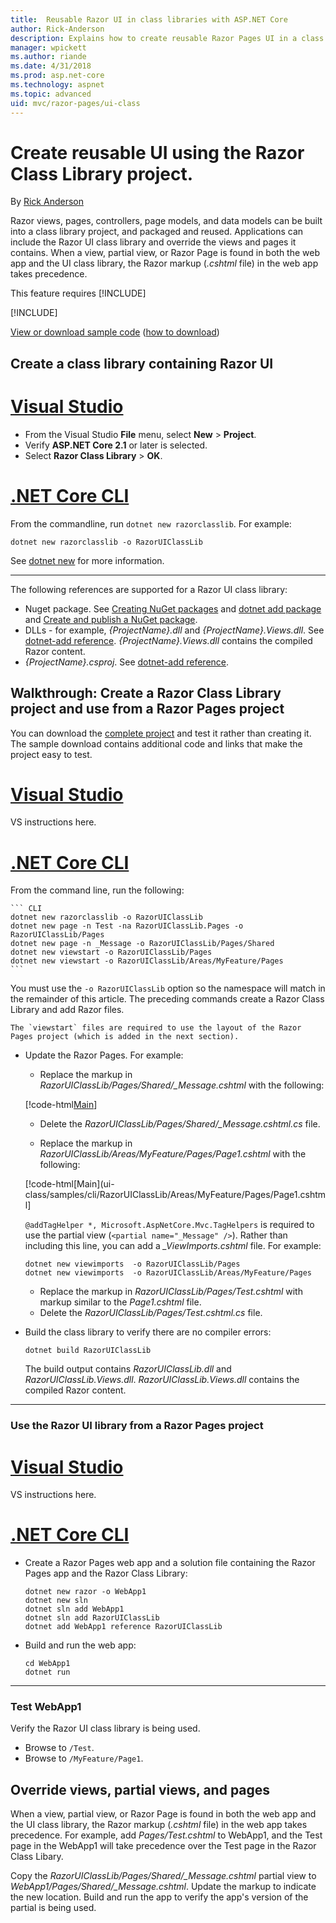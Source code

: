```yaml
---
title:  Reusable Razor UI in class libraries with ASP.NET Core
author: Rick-Anderson
description: Explains how to create reusable Razor Pages UI in a class library.
manager: wpickett
ms.author: riande
ms.date: 4/31/2018
ms.prod: asp.net-core
ms.technology: aspnet
ms.topic: advanced
uid: mvc/razor-pages/ui-class
---
```

# Create reusable UI using the Razor Class Library project.

By [Rick Anderson](https://twitter.com/RickAndMSFT)

Razor views, pages, controllers, page models, and data models can be built into a class library project, and packaged and reused. Applications can include the Razor UI class library and override the views and pages it contains. When a view, partial view, or Razor Page is found in both the web app and the UI class library, the Razor markup (*.cshtml* file) in the web app takes precedence.

This feature requires [!INCLUDE[](~/includes/2.1-SDK.md)]

[!INCLUDE[](~/includes/2.1.md)]

[View or download sample code](https://github.com/aspnet/Docs/tree/master/aspnetcore/mvc/razor-pages/ui-class/samples) ([how to download](xref:tutorials/index#how-to-download-a-sample))

## Create a class library containing Razor UI

# [Visual Studio](#tab/visual-studio) 

* From the Visual Studio **File** menu, select **New** > **Project**.
* Verify **ASP.NET Core 2.1** or later is selected.
* Select **Razor Class Library** > **OK**.

# [.NET Core CLI](#tab/netcore-cli)

From the commandline, run `dotnet new razorclasslib`. For example:

``` CLI
dotnet new razorclasslib -o RazorUIClassLib
```

See [dotnet new](/dotnet/core/tools/dotnet-new) for more information.

------

The following references are supported for a Razor UI class library:

* Nuget package. See [Creating NuGet packages](/nuget/create-packages/creating-a-package) and [dotnet add package](/dotnet/core/tools/dotnet-add-package) and [Create and publish a NuGet package](/nuget/quickstart/create-and-publish-a-package-using-visual-studio).
* DLLs - for example, *{ProjectName}.dll* and *{ProjectName}.Views.dll*.  See [dotnet-add reference](/dotnet/core/tools/dotnet-add-reference). *{ProjectName}.Views.dll* contains the compiled Razor content.
* *{ProjectName}.csproj*. See [dotnet-add reference](/dotnet/core/tools/dotnet-add-reference).

## Walkthrough: Create a Razor Class Library project and use from a Razor Pages project

You can download the [complete project](https://github.com/aspnet/Docs/tree/master/aspnetcore/mvc/razor-pages/ui-class/samples) and test it rather than creating it. The sample download contains additional code and links that make the project easy to test.

# [Visual Studio](#tab/visual-studio) 

VS instructions here.

# [.NET Core CLI](#tab/netcore-cli)


From the command line, run the following:

    ``` CLI
    dotnet new razorclasslib -o RazorUIClassLib
    dotnet new page -n Test -na RazorUIClassLib.Pages -o RazorUIClassLib/Pages
    dotnet new page -n _Message -o RazorUIClassLib/Pages/Shared
    dotnet new viewstart -o RazorUIClassLib/Pages
    dotnet new viewstart -o RazorUIClassLib/Areas/MyFeature/Pages
    ```
    
   You must use the `-o RazorUIClassLib` option so the namespace will match in the remainder of this article. The preceding commands create a Razor Class Library and add Razor files.
    
    The `viewstart` files are required to use the layout of the Razor Pages project (which is added in the next section).

* Update the Razor Pages. For example:

    * Replace the markup in *RazorUIClassLib/Pages/Shared/_Message.cshtml* with the following:
    
    [!code-html[Main](ui-class/samples/cli/RazorUIClassLib/Pages/Shared/_Message.cshtml)]
    
    * Delete the *RazorUIClassLib/Pages/Shared/_Message.cshtml.cs* file.
    
    * Replace the markup in *RazorUIClassLib/Areas/MyFeature/Pages/Page1.cshtml* with the following:
    
    [!code-html[Main](ui-class/samples/cli/RazorUIClassLib/Areas/MyFeature/Pages/Page1.cshtml]
    
    `@addTagHelper *, Microsoft.AspNetCore.Mvc.TagHelpers` is required to use the partial view (`<partial name="_Message" />`). Rather than including this line, you can add a *_ViewImports.cshtml* file. For example:
    
    ``` CLI
    dotnet new viewimports  -o RazorUIClassLib/Pages
    dotnet new viewimports  -o RazorUIClassLib/Areas/MyFeature/Pages
    ```

    * Replace the markup in *RazorUIClassLib/Pages/Test.cshtml* with markup similar to the *Page1.cshtml* file.
    * Delete the *RazorUIClassLib/Pages/Test.cshtml.cs* file.
    

* Build the class library to verify there are no compiler errors:

    `dotnet build RazorUIClassLib`

    The build output contains *RazorUIClassLib.dll* and *RazorUIClassLib.Views.dll*. *RazorUIClassLib.Views.dll* contains the compiled Razor content.

------
    
### Use the Razor UI library from a Razor Pages project

# [Visual Studio](#tab/visual-studio) 

VS instructions here.

# [.NET Core CLI](#tab/netcore-cli)

* Create a Razor Pages web app and a solution file containing the Razor Pages app and the Razor Class Library:

    ``` CLI
    dotnet new razor -o WebApp1
    dotnet new sln
    dotnet sln add WebApp1
    dotnet sln add RazorUIClassLib
    dotnet add WebApp1 reference RazorUIClassLib
    ```

* Build and run the web app:

    ``` CLI
    cd WebApp1
    dotnet run
    ```

------

### Test WebApp1

Verify the Razor UI class library is being used.

* Browse to `/Test`.
* Browse to `/MyFeature/Page1`.

## Override views, partial views, and pages

When a view, partial view, or Razor Page is found in both the web app and the UI class library, the Razor markup (*.cshtml* file) in the web app takes precedence. For example, add *Pages/Test.cshtml* to WebApp1, and the Test page in the WebApp1 will take precedence over the Test page in the Razor Class Libary.  

Copy the *RazorUIClassLib/Pages/Shared/_Message.cshtml* partial view to *WebApp1/Pages/Shared/_Message.cshtml*. Update the markup to indicate the new location. Build and run the app to verify the app's version of the partial is being used.

<!-- 

The sample download contains the partial view *Pages/Shared/_Message.cshtml* in both the UI class and the web app. When the app is run, the web app *_Message.cshtml* partial is used. Rename or delete the web apps *_Message.cshtml* to use the `RazorUIClassLib` version.
## Package the Razor UI class library

* The following command packages the Razor UI class library:

    ``` CLI
    cd ..
    dotnet pack RazorUIClassLib
    ```

    Ignore the warning message:

    "A stable release of a package should not have a prerelease dependency.  Either modify the version spec of dependency `"Microsoft.AspNetCore.Mvc [2.1.0-preview, )`" or update the version field in the nuspec." 
    
    The preceding warning will not occur when released packages are used.

* Create a new web app and add a package reference to the Razor UI class library package

    ``` CLI
    dotnet new razor -o WebApp2
    dotnet add WebApp2 package RazorUIClassLib --source {path}/RazorUIClassLib/bin/Debug
    ```

    Ignore the `NotFound` info messages for `razoruiclasslib/index.json` from your default NuGet sources.

* Run  the app:

    ``` CLI
    cd WebApp2
    dotnet run
    ```

* Browse to `/test` to see the page from the Razor UI class library.

Publish the package to NuGet to make it publicly available.
-->